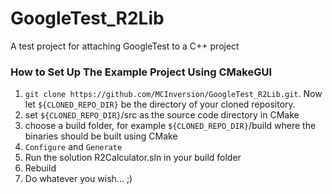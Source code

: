 # GoogleTest_R2Lib
A test project for attaching GoogleTest to a C++ project

### How to Set Up The Example Project Using CMakeGUI

1. `git clone https://github.com/MCInversion/GoogleTest_R2Lib.git`. Now let `${CLONED_REPO_DIR}` be the directory of your cloned repository.
2. set `${CLONED_REPO_DIR}`/src as the source code directory in CMake
3. choose a build folder, for example `${CLONED_REPO_DIR}`/build where the binaries should be built using CMake
4. `Configure` and `Generate`
5. Run the solution R2Calculator.sln in your build folder
6. Rebuild
7. Do whatever you wish... ;) 
